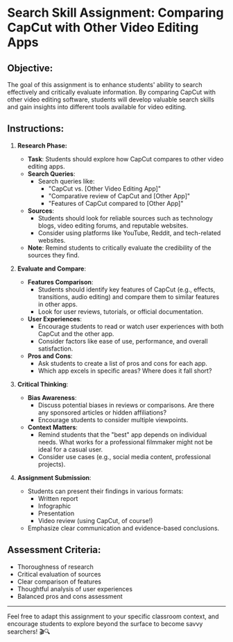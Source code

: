 # **Search Skill Assignment: Comparing CapCut with Other Video Editing Apps**

## **Objective:**
The goal of this assignment is to enhance students' ability to search effectively and critically evaluate information. By comparing CapCut with other video editing software, students will develop valuable search skills and gain insights into different tools available for video editing.

## **Instructions:**
1. **Research Phase:**
   - **Task**: Students should explore how CapCut compares to other video editing apps.
   - **Search Queries**:
     - Search queries like:
       - "CapCut vs. [Other Video Editing App]"
       - "Comparative review of CapCut and [Other App]"
       - "Features of CapCut compared to [Other App]"
   - **Sources**:
     - Students should look for reliable sources such as technology blogs, video editing forums, and reputable websites.
     - Consider using platforms like YouTube, Reddit, and tech-related websites.
   - **Note**: Remind students to critically evaluate the credibility of the sources they find.

2. **Evaluate and Compare**:
   - **Features Comparison**:
     - Students should identify key features of CapCut (e.g., effects, transitions, audio editing) and compare them to similar features in other apps.
     - Look for user reviews, tutorials, or official documentation.
   - **User Experiences**:
     - Encourage students to read or watch user experiences with both CapCut and the other app.
     - Consider factors like ease of use, performance, and overall satisfaction.
   - **Pros and Cons**:
     - Ask students to create a list of pros and cons for each app.
     - Which app excels in specific areas? Where does it fall short?

3. **Critical Thinking**:
   - **Bias Awareness**:
     - Discuss potential biases in reviews or comparisons. Are there any sponsored articles or hidden affiliations?
     - Encourage students to consider multiple viewpoints.
   - **Context Matters**:
     - Remind students that the "best" app depends on individual needs. What works for a professional filmmaker might not be ideal for a casual user.
     - Consider use cases (e.g., social media content, professional projects).

4. **Assignment Submission**:
   - Students can present their findings in various formats:
     - Written report
     - Infographic
     - Presentation
     - Video review (using CapCut, of course!)
   - Emphasize clear communication and evidence-based conclusions.

## **Assessment Criteria:**
- Thoroughness of research
- Critical evaluation of sources
- Clear comparison of features
- Thoughtful analysis of user experiences
- Balanced pros and cons assessment

---

Feel free to adapt this assignment to your specific classroom context, and encourage students to explore beyond the surface to become savvy searchers! 🎬🔍